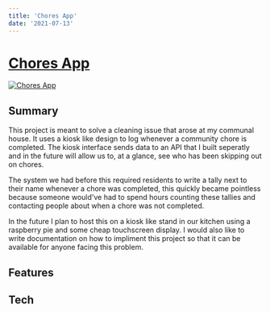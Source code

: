```yaml
---
title: 'Chores App'
date: '2021-07-13'
---
```


# [Chores App](app.site)

[![Chores App](image.site)](app.site)

## Summary 

This project is meant to solve a cleaning issue that arose at my communal house. It uses a kiosk like design to log whenever a community chore is completed. The kiosk interface sends data to an API that I built seperatly and in the future will allow us to, at a glance, see who has been skipping out on chores. 

The system we had before this required residents to write a tally next to their name whenever a chore was completed, this quickly became pointless because someone would've had to spend hours counting these tallies and contacting people about when a chore was not completed. 

In the future I plan to host this on a kiosk like stand in our kitchen using a raspberry pie and some cheap touchscreen display. I would also like to write documentation on how to impliment this project so that it can be available for anyone facing this problem. 

## Features 

## Tech
